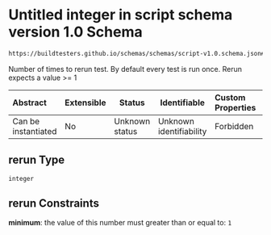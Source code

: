 # Untitled integer in script schema version 1.0 Schema

```txt
https://buildtesters.github.io/schemas/schemas/script-v1.0.schema.json#/properties/rerun
```

Number of times to rerun test. By default every test is run once. Rerun expects a value >= 1


| Abstract            | Extensible | Status         | Identifiable            | Custom Properties | Additional Properties | Access Restrictions | Defined In                                                                         |
| :------------------ | ---------- | -------------- | ----------------------- | :---------------- | --------------------- | ------------------- | ---------------------------------------------------------------------------------- |
| Can be instantiated | No         | Unknown status | Unknown identifiability | Forbidden         | Allowed               | none                | [script-v1.0.schema.json\*](../out/script-v1.0.schema.json "open original schema") |

## rerun Type

`integer`

## rerun Constraints

**minimum**: the value of this number must greater than or equal to: `1`
